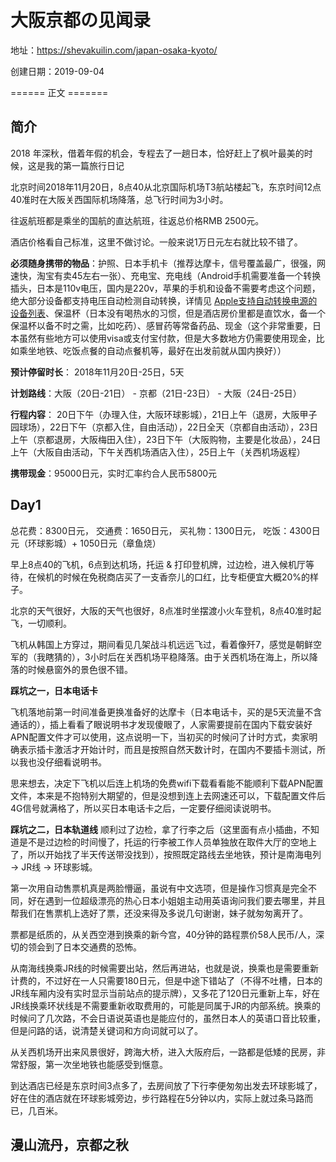# 大阪京都の见闻录

地址：https://shevakuilin.com/japan-osaka-kyoto/

创建日期：2019-09-04

====== 正文 =======

## 简介

2018 年深秋，借着年假的机会，专程去了一趟日本，恰好赶上了枫叶最美的时候，这是我的第一篇旅行日记

北京时间2018年11月20日，8点40从北京国际机场T3航站楼起飞，东京时间12点40准时在大阪关西国际机场降落，总飞行时间为3小时。

往返航班都是乘坐的国航的直达航班，往返总价格RMB 2500元。

酒店价格看自己标准，这里不做讨论。一般来说1万日元左右就比较不错了。

**必须随身携带的物品**：护照、日本手机卡（推荐达摩卡，信号覆盖最广，很强，网速快，淘宝有卖45左右一张）、充电宝、充电线（Android手机需要准备一个转换插头，日本是110v电压，国内是220v，苹果的手机和设备不需要考虑这个问题，绝大部分设备都支持电压自动检测自动转换，详情见 [Apple支持自动转换电源的设备列表](https://support.apple.com/zh-cn/HT1981)、保温杯（日本没有喝热水的习惯，但是酒店房价里都是直饮水，备一个保温杯以备不时之需，比如吃药）、感冒药等常备药品、现金（这个非常重要，日本虽然有些地方可以使用visa或支付宝付款，但是大多数地方仍需要使用现金，比如乘坐地铁、吃饭点餐的自动点餐机等，最好在出发前就从国内换好））

**预计停留时长**： 2018年11月20日-25日，5天

**计划路线**：大阪（20日-21日） - 京都（21日-23日） - 大阪（24日-25日）

**行程内容**：
20日下午（办理入住，大阪环球影城），21日上午（退房，大阪甲子园球场），22日下午（京都入住，自由活动），22日全天（京都自由活动），23日上午（京都退房，大阪梅田入住），23日下午（大阪购物，主要是化妆品），24日上午（大阪自由活动，下午关西机场酒店入住），25日上午（关西机场返程）

**携带现金**：95000日元，实时汇率约合人民币5800元

## Day1

总花费：8300日元，
交通费：1650日元，
买礼物：1300日元，
吃饭：4300日元（环球影城）+ 1050日元（章鱼烧）

早上8点40的飞机，6点到达机场，托运 & 打印登机牌，过边检，进入候机厅等待，在候机的时候在免税商店买了一支香奈儿的口红，比专柜便宜大概20%的样子。

北京的天气很好，大阪的天气也很好，8点准时坐摆渡小火车登机，8点40准时起飞，一切顺利。

飞机从韩国上方穿过，期间看见几架战斗机远远飞过，看着像歼7，感觉是朝鲜空军的（我瞎猜的），3小时后在关西机场平稳降落。由于关西机场在海上，所以降落的时候悬窗外的景色很不错。

**踩坑之一，日本电话卡**

飞机落地前第一时间准备更换准备好的达摩卡（日本电话卡，买的是5天流量不含通话的），插上看看了眼说明书才发现傻眼了，人家需要提前在国内下载安装好APN配置文件才可以使用，这点说明一下，当初买的时候问了计时方式，卖家明确表示插卡激活才开始计时，而且是按照自然天数计时，在国内不要插卡测试，所以我也没仔细看说明书。

思来想去，决定下飞机以后连上机场的免费wifi下载看看能不能顺利下载APN配置文件，本来是不抱特别大期望的，但是没想到连上去网速还可以，下载配置文件后4G信号就满格了，所以买日本电话卡之后，一定要仔细阅读说明书。

**踩坑之二，日本轨道线**
顺利过了边检，拿了行李之后（这里面有点小插曲，不知道是不是过边检的时间慢了，托运的行李被工作人员单独放在取件大厅的空地上了，所以开始找了半天传送带没找到），按照既定路线去坐地铁，预计是南海电列 -> JR线 -> 环球影城。

第一次用自动售票机真是两脸懵逼，虽说有中文选项，但是操作习惯真是完全不同，好在遇到一位超级漂亮的热心日本小姐姐主动用英语询问我们要去哪里，并且帮我们在售票机上选好了票，还没来得及多说几句谢谢，妹子就匆匆离开了。

票都是纸质的，从关西空港到换乘的新今宫，40分钟的路程票价58人民币/人，深切的领会到了日本交通费的恐怖。

从南海线换乘JR线的时候需要出站，然后再进站，也就是说，换乘也是需要重新计费的，不过好在一人只需要180日元，但是中途下错站了（不得不吐槽，日本的JR线车厢内没有实时显示当前站点的提示牌），又多花了120日元重新上车，好在JR线换乘环状线是不需要重新收取费用的，可能是同属于JR的内部系统。换乘的时候问了几次路，不会日语说英语也是能应付的，虽然日本人的英语口音比较重，但是问路的话，说清楚关键词和方向词就可以了。

从关西机场开出来风景很好，跨海大桥，进入大阪府后，一路都是低矮的民房，非常舒服，第一次坐地铁也能感受到惬意。

到达酒店已经是东京时间3点多了，去房间放了下行李便匆匆出发去环球影城了，好在住的酒店就在环球影城旁边，步行路程在5分钟以内，实际上就过条马路而已，几百米。

## 漫山流丹，京都之秋